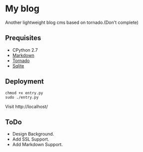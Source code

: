 My blog
========
Another lightweight blog cms based on tornado.(Don't complete)

Prequisites
---
* CPython 2.7
* [Markdown](http://pythonhosted.org/Markdown)
* [Tornado](http://www.tornadoweb.org/)
* [Sqlite](http://www.sqlite.org/)

Deployment
---
	chmod +x entry.py
	sudo ./entry.py

Visit http://localhost/

ToDo
---
* Design Background.
* Add SSL Support.
* Add Markdown Support.